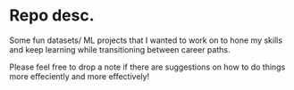 # Repo desc.
Some fun datasets/ ML projects that I wanted to work on to hone my skills and keep learning while transitioning between career paths.

Please feel free to drop a note if there are suggestions on how to do things more effeciently and more effectively!
